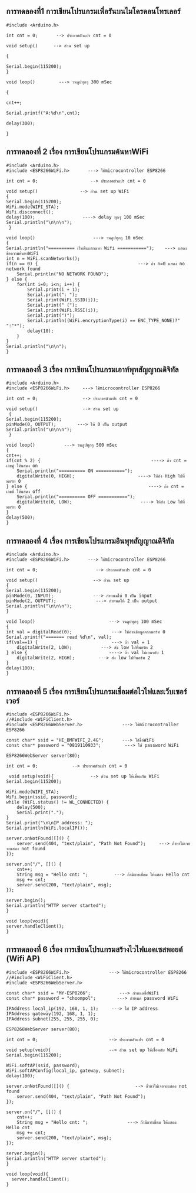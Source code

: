 ## การทดลองที่1 การเขียนโปรแกรมเพื่อรันบนไมโครคอนโทรเลอร์
    #include <Arduino.h>   

    int cnt = 0;       --> ประกาศตัวแปร cnt = 0 

    void setup()      --> ส่วน set up 

    {

	Serial.begin(115200);
    }

    void loop()         ---> วนลูปทุกๆ 300 mSec

    {

	cnt++;
	
	Serial.printf("A:%d\n",cnt);
	
	delay(300);
	
    }
## การทดลองที่ 2 เรื่อง การเขียนโปรแกรมค้นหาWiFi
    #include <Arduino.h>
    #include <ESP8266WiFi.h>       ---> ใช้microcontroller ESP8266

    int cnt = 0;                    --> ประกาศตัวแปร cnt = 0

    void setup()                --> ส่วน set up WiFi
    {
	Serial.begin(115200);
	WiFi.mode(WIFI_STA);
	WiFi.disconnect();
	delay(100);                  ----> delay ทุกๆ 100 mSec
	Serial.println("\n\n\n");
     }

    void loop()                      ---> วนลูปทุกๆ 10 mSec
    {
	Serial.println("========== เริ่มต้นแสกนหา Wifi ===========");    ---> แสดงข้อความค้นหาWiFi
	int n = WiFi.scanNetworks();
	if(n == 0) {                                      ---> ถ้า n=0 แสดง no network found
		Serial.println("NO NETWORK FOUND");
	} else {
		for(int i=0; i<n; i++) {
			Serial.print(i + 1);
			Serial.print(": ");
			Serial.print(WiFi.SSID(i));
			Serial.print(" (");
			Serial.print(WiFi.RSSI(i));
			Serial.print(")");
			Serial.println((WiFi.encryptionType(i) == ENC_TYPE_NONE)?" ":"*");
			delay(10);
		}
	}
	Serial.println("\n\n");
    }
 ## การทดลองที่ 3 เรื่อง การเขียนโปรแกรมเอาท์พุทสัญญาณดิจิทัล
    
    #include <Arduino.h>
    #include <ESP8266WiFi.h>     ---> ใช้microcontroller ESP8266

    int cnt = 0;                 --> ประกาศตัวแปร cnt = 0

    void setup()                 --> ส่วน set up
     {
	Serial.begin(115200);
	pinMode(0, OUTPUT);        ---> ให้ 0 เป็น output
	Serial.println("\n\n\n");
     }

    void loop()           ---> วนลูปทุกๆ 500 mSec
    {
	cnt++;
	if(cnt % 2) {                                          ----> ถ้า cnt = เลขคู่ ให้แสดง on
		Serial.println("========== ON ===========");
		digitalWrite(0, HIGH);                        ----> ให้ส่ง High ไปที่พอร์ท 0 
	} else {                                              ----> ถ้า cnt = เลขคี่ ให้แสดง off
		Serial.println("========== OFF ===========");
		digitalWrite(0, LOW);                          ----> ให้ส่ง Low ไปที่พอร์ท 0 
	}
	delay(500);
    }
    
 ## การทดลองที่ 4 เรื่อง การเขียนโปรแกรมอินพุทสัญญาณดิจิทัล
    #include <Arduino.h>
    #include <ESP8266WiFi.h>       ---> ใช้microcontroller ESP8266

    int cnt = 0;                      --> ประกาศตัวแปร cnt = 0

    void setup()                     --> ส่วน set up
    {
	Serial.begin(115200);
	pinMode(0, INPUT);               ---> กำหนดให้ 0 เป็น input
	pinMode(2, OUTPUT);               ---> กำหนดให้ 2 เป็น output
	Serial.println("\n\n\n");
    }

    void loop()                            ---> วนลูปทุกๆ 100 mSec
    {
	int val = digitalRead(0);               ---> ให้อ่านข้อมูลจากพอร์ท 0
	Serial.printf("======= read %d\n", val);
	if(val==1) {                            ---> ถ้า val = 1
		digitalWrite(2, LOW);           ---> ส่ง low ไปที่พอร์ท 2
	} else {                               ----> ถ้า val ไม่เทมากับ 1
		digitalWrite(2, HIGH);         ---> ส่ง low ไปที่พอร์ท 2
	}
	delay(100);
    }


## การทดลองที่ 5 เรื่อง การเขียนโปรแกรมเชื่อมต่อไวไฟและเว็บเซอร์เวอร์
    #include <ESP8266WiFi.h>
    //#include <WiFiClient.h>
    #include <ESP8266WebServer.h>               ---> ใช้microcontroller ESP8266

    const char* ssid = "HI_BMFWIFI_2.4G";       ---> ใส่ชื่อWiFi
    const char* password = "0819110933";         ---> ใส่ password WiFi

    ESP8266WebServer server(80);

    int cnt = 0;             --> ประกาศตัวแปร cnt = 0

     void setup(void){              --> ส่วน set up ให้เชื่อมกับ WiFi
	Serial.begin(115200);

	WiFi.mode(WIFI_STA);
	WiFi.begin(ssid, password);
	while (WiFi.status() != WL_CONNECTED) {
		delay(500);
		Serial.print(".");
	}
	Serial.print("\n\nIP address: ");
	Serial.println(WiFi.localIP());

	server.onNotFound([]() {
		server.send(404, "text/plain", "Path Not Found");     ---> ถ้าหาไม่เจอจะแสดง not found
	});

	server.on("/", []() {
		cnt++;
		String msg = "Hello cnt: ";          ---> ถ้ามีการเชื่อม ให้แสดง Hello cnt
		msg += cnt;
		server.send(200, "text/plain", msg);
	});

	server.begin();
	Serial.println("HTTP server started");
    }

    void loop(void){
    server.handleClient();
    }
    
 ## การทดลองที่ 6 เรื่อง การเขียนโปรแกรมสร้างไวไฟแอคเซสพอยต์ (Wifi AP)
    #include <ESP8266WiFi.h>               ---> ใช้microcontroller ESP8266
    //#include <WiFiClient.h>
    #include <ESP8266WebServer.h>

    const char* ssid = "MY-ESP8266";           ---> กำหนดชื่อWiFi
    const char* password = "choompol";        ---> กำหนด password WiFi

    IPAddress local_ip(192, 168, 1, 1);     ---> ใส่ IP address
    IPAddress gateway(192, 168, 1, 1);
    IPAddress subnet(255, 255, 255, 0);

    ESP8266WebServer server(80);

    int cnt = 0;                           --> ประกาศตัวแปร cnt = 0

    void setup(void){                      --> ส่วน set up ให้เชื่อมกับ WiFi
	Serial.begin(115200);

	WiFi.softAP(ssid, password);          
	WiFi.softAPConfig(local_ip, gateway, subnet);
	delay(100);

	server.onNotFound([]() {                         --> ถ้าหาไม่เจอจะแสดง not found
		server.send(404, "text/plain", "Path Not Found");
	});

	server.on("/", []() {
		cnt++;
		String msg = "Hello cnt: ";               ---> ถ้ามีการเชื่อม ให้แสดง Hello cnt
		msg += cnt;
		server.send(200, "text/plain", msg);
	});

	server.begin();
	Serial.println("HTTP server started");
    }

    void loop(void){
      server.handleClient();
    }

